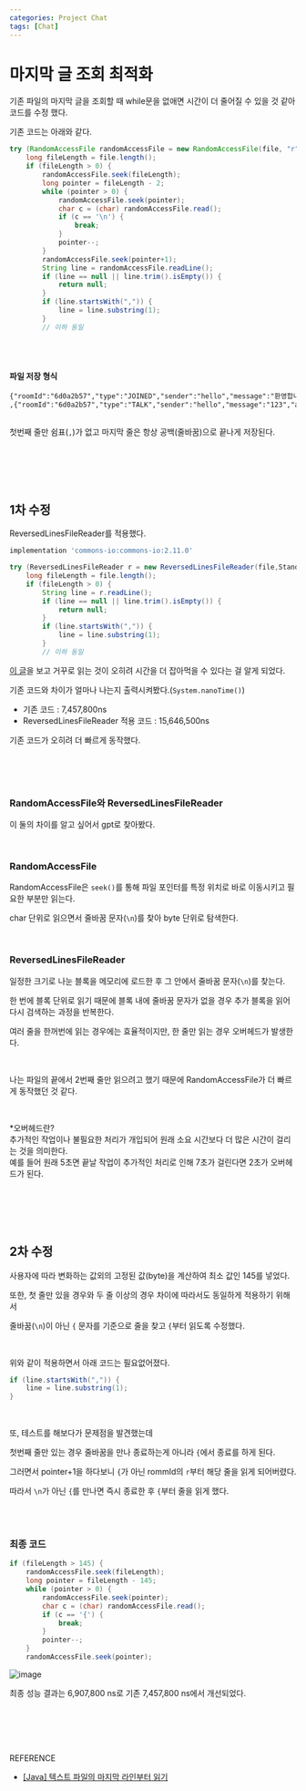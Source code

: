 ```yaml
---
categories: Project Chat
tags: [Chat]
---
```


# 마지막 글 조회 최적화  
기존 파일의 마지막 글을 조회할 때 while문을 없애면 시간이 더 줄어질 수 있을 것 같아 코드를 수정 했다.

기존 코드는 아래와 같다.

```java
try (RandomAccessFile randomAccessFile = new RandomAccessFile(file, "r")) {
    long fileLength = file.length();
    if (fileLength > 0) {
        randomAccessFile.seek(fileLength);
        long pointer = fileLength - 2;
        while (pointer > 0) {
            randomAccessFile.seek(pointer);
            char c = (char) randomAccessFile.read();
            if (c == '\n') {
                break;
            }
            pointer--;
        }
        randomAccessFile.seek(pointer+1);
        String line = randomAccessFile.readLine();
        if (line == null || line.trim().isEmpty()) {
            return null;
        }
        if (line.startsWith(",")) {
            line = line.substring(1);
        }
        // 이하 동일
```

<br><br>

#### 파일 저장 형식
```.txt
{"roomId":"6d0a2b57","type":"JOINED","sender":"hello","message":"환영합니다.","adminChat":0,"userChat":0,"day":"9/21","time":"01:04"}
,{"roomId":"6d0a2b57","type":"TALK","sender":"hello","message":"123","adminChat":1,"userChat":0,"day":"9/21","time":"01:04"}
                   
```
첫번째 줄만 쉼표(`,`)가 없고 마지막 줄은 항상 공백(줄바꿈)으로 끝나게 저장된다.

<br><br><br><br>

## 1차 수정
ReversedLinesFileReader를 적용했다.

```.gradle
implementation 'commons-io:commons-io:2.11.0'
```

```java  
try (ReversedLinesFileReader r = new ReversedLinesFileReader(file,StandardCharsets.UTF_8)) {
    long fileLength = file.length();
    if (fileLength > 0) {
        String line = r.readLine();
        if (line == null || line.trim().isEmpty()) {
            return null;
        }
        if (line.startsWith(",")) {
            line = line.substring(1);
        }
        // 이하 동일 
```
[이 글](https://stackoverflow.com/questions/39582014/why-is-reversedlinesfilereader-so-slow)을 보고 거꾸로 읽는 것이 오히려 시간을 더 잡아먹을 수 있다는 걸 알게 되었다. 

기존 코드와 차이가 얼마나 나는지 출력시켜봤다.(`System.nanoTime()`) 

- 기존 코드 : 7,457,800ns
- ReversedLinesFileReader 적용 코드 : 15,646,500ns

기존 코드가 오히려 더 빠르게 동작했다.     

<br><br><br>

### RandomAccessFile와 ReversedLinesFileReader       
이 둘의 차이를 알고 싶어서 gpt로 찾아봤다.       

<br>

### RandomAccessFile 
RandomAccessFile은 `seek()`를 통해 파일 포인터를 특정 위치로 바로 이동시키고 필요한 부분만 읽는다.

char 단위로 읽으면서 줄바꿈 문자(`\n`)를 찾아 byte 단위로 탐색한다. 

<br>

### ReversedLinesFileReader
일정한 크기로 나눈 블록을 메모리에 로드한 후 그 안에서 줄바꿈 문자(`\n`)를 찾는다. 

한 번에 블록 단위로 읽기 때문에 블록 내에 줄바꿈 문자가 없을 경우 추가 블록을 읽어 다시 검색하는 과정을 반복한다.  

여러 줄을 한꺼번에 읽는 경우에는 효율적이지만, 한 줄만 읽는 경우 오버헤드가 발생한다. 

<br>

나는 파일의 끝에서 2번째 줄만 읽으려고 했기 때문에 RandomAccessFile가 더 빠르게 동작했던 것 같다. 

<br>

*오버헤드란?                   
추가적인 작업이나 불필요한 처리가 개입되어 원래 소요 시간보다 더 많은 시간이 걸리는 것을 의미한다.                   
예를 들어 원래 5초면 끝날 작업이 추가적인 처리로 인해 7초가 걸린다면 2초가 오버헤드가 된다.          

<br><br><br><br>

## 2차 수정
사용자에 따라 변화하는 값외의 고정된 값(byte)을 계산하여 최소 값인 145를 넣었다.

또한, 첫 줄만 있을 경우와 두 줄 이상의 경우 차이에 따라서도 동일하게 적용하기 위해서 

줄바꿈(`\n`)이 아닌 `{` 문자를 기준으로 줄을 찾고 `{`부터 읽도록 수정했다. 

<br>

위와 같이 적용하면서 아래 코드는 필요없어졌다. 
```java
if (line.startsWith(",")) {
    line = line.substring(1);
}
```

<br>

또, 테스트를 해보다가 문제점을 발견했는데

첫번째 줄만 있는 경우 줄바꿈을 만나 종료하는게 아니라 `{`에서 종료를 하게 된다.

그러면서 pointer+1을 하다보니 `{`가 아닌 rommId의 `r`부터 해당 줄을 읽게 되어버렸다.

따라서 `\n`가 아닌 `{`를 만나면 즉시 종료한 후 `{`부터 줄을 읽게 했다. 

<br><br>

### 최종 코드 
```java
if (fileLength > 145) {
    randomAccessFile.seek(fileLength);
    long pointer = fileLength - 145;
    while (pointer > 0) {
        randomAccessFile.seek(pointer);
        char c = (char) randomAccessFile.read();
        if (c == '{') {
            break;
        }
        pointer--;
    }
    randomAccessFile.seek(pointer);
```

![image](https://github.com/user-attachments/assets/ec7b13d6-3d09-46b9-98c0-c693d9512912)

최종 성능 결과는 6,907,800 ns로 기존 7,457,800 ns에서 개선되었다.

<br><br><br><br>

REFERENCE     
- [[Java] 텍스트 파일의 마지막 라인부터 읽기](https://hianna.tistory.com/599)        
